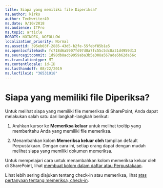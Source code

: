 ```yaml
---
title: Siapa yang memiliki file Diperiksa?
ms.author: kirks
author: Techwriter40
ms.date: 9/10/2018
ms.audience: ITPro
ms.topic: article
ROBOTS: NOINDEX, NOFOLLOW
localization_priority: Normal
ms.assetid: 395eb03f-2885-43d5-b2fe-55febf85b1e5
ms.openlocfilehash: fc718d6a5907fd97d0a7fc55c5dc8a31d4959d13
ms.sourcegitcommit: 1d98db8acb9959aba3b5e308a567ade6b62da56c
ms.translationtype: MT
ms.contentlocale: id-ID
ms.lasthandoff: 08/22/2019
ms.locfileid: "36531018"
---
```

# <a name="who-has-a-file-checked-out"></a>Siapa yang memiliki file Diperiksa?

Untuk melihat siapa yang memiliki file memeriksa di SharePoint, Anda dapat melakukan salah satu dari langkah-langkah berikut:
  
1. Arahkan kursor ke **Memeriksa keluar** untuk melihat tooltip yang memberitahu Anda yang memiliki file memeriksa. 
    
2. Menambahkan kolom **Memeriksa keluar oleh** tampilan default Perpustakaan. Dengan cara ini, setiap orang dapat dengan mudah melihat siapa yang memiliki dokumen memeriksa. 
    
Untuk mempelajari cara untuk menambahkan kolom memeriksa keluar oleh di SharePoint, lihat [membuat kolom dalam daftar atau Perpustakaan](https://go.microsoft.com/fwlink/?linkid=2019591). 
  
Lihat lebih sering diajukan tentang check-in atau memeriksa, lihat [atas pertanyaan tentang memeriksa, check-in](https://go.microsoft.com/fwlink/?linkid=2018786).
  

